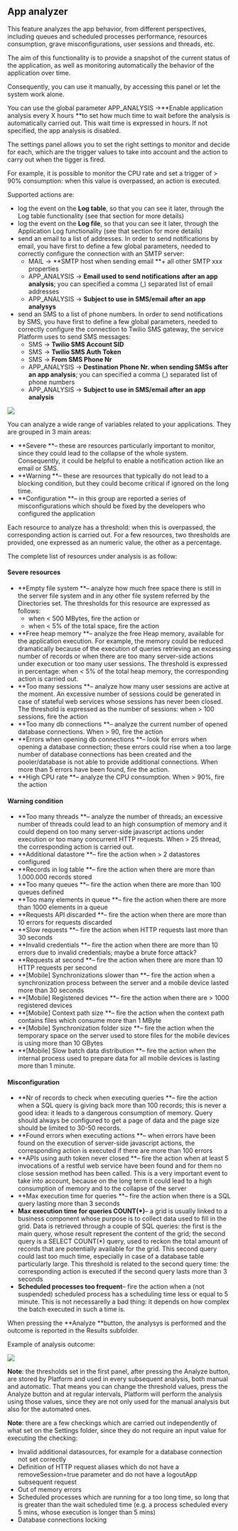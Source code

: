 ## App analyzer

This feature analyzes the app behavior, from different perspectives, including queues and scheduled processes performance, resources consumption, grave misconfigurations, user sessions and threads, etc.

The aim of this functionality is to provide a snapshot of the current status of the application, as well as monitoring automatically the behavior of the application over time.

Consequently, you can use it manually, by accessing this panel or let the system work alone.

You can use the global parameter APP\_ANALYSIS -&gt;**Enable application analysis every X hours **to set how much time to wait before the analysis is automatically carried out. This wait time is expressed in hours. If not specified, the app analysis is disabled.

The settings panel allows you to set the right settings to monitor and decide for each, which are the trigger values to take into account and the action to carry out when the tigger is fired.

For example, it is possible to monitor the CPU rate and set a trigger of &gt; 90% consumption: when this value is overpassed, an action is executed.

Supported actions are:

* log the event on the **Log table**, so that you can see it later, through the Log table functionality \(see that section for more details\)
* log the event on the **Log file**, so that you can see it later, through the Application Log functionality \(see that section for more details\)
* send an email to a list of addresses. In order to send notifications by email, you have first to define a few global parameters, needed to correctly configure the connection with an SMTP server:
  * MAIL -&gt; **SMTP host when sending email **+ all other SMTP xxx properties
  * APP\_ANALYSIS -&gt; **Email used to send notifications after an app analysis**; you can specified a comma \(,\) separated list of email addresses
  * APP\_ANALYSIS -&gt; **Subject to use in SMS/email after an app analysys**
* send an SMS to a list of phone numbers. In order to send notifications by SMS, you have first to define a few global parameters, needed to correctly configure the connection to Twilio SMS gateway, the service Platform uses to send SMS messages:
  * SMS -&gt; **Twilio SMS Account SID**
  * SMS -&gt; **Twilio SMS Auth Token**
  * SMS -&gt; **From SMS Phone Nr**
  * APP\_ANALYSIS -&gt; **Destination Phone Nr. when sending SMSs after an app analysis**; you can specified a comma \(,\) separated list of phone numbers
  * APP\_ANALYSIS -&gt; **Subject to use in SMS/email after an app analysis**



[![](http://4wsplatform.org/wp-content/uploads/2018/01/Schermata-2018-01-22-alle-08.41.46.png)](http://4wsplatform.org/wp-content/uploads/2018/01/Schermata-2018-01-22-alle-08.41.46.png)



You can analyze a wide range of variables related to your applications. They are grouped in 3 main areas:

* **Severe **– these are resources particularly important to monitor, since they could lead to the collapse of the whole system. Consequently, it could be helpful to enable a notification action like an email or SMS.
* **Warning **– these are resources that typically do not lead to a blocking condition, but they could become critical if ignored on the long time.
* **Configuration **– in this group are reported a series of misconfigurations which should be fixed by the developers who configured the application

Each resource to analyze has a threshold: when this is overpassed, the corresponding action is carried out. For a few resources, two thresholds are provided, one expressed as an numeric value, the other as a percentage.

The complete list of resources under analysis is as follow:

#### **Severe resources**

* **Empty file system **– analyze how much free space there is still in the server file system and in any other file system referred by the Directories set. The thresholds for this resource are expressed as follows:
  * when &lt; 500 MBytes, fire the action or
  * when &lt; 5% of the total space, fire the action
* **Free heap memory **– analyze the free Heap memory, available for the application execution. For example, the memory could be reduced dramatically because of the execution of queries retrieving an excessing number of records or when there are too many server-side actions under execution or too many user sessions.
  The threshold is expressed in percentage: when &lt; 5% of the total heap memory, the corresponding action is carried out.
* **Too many sessions **– analyze how many user sessions are active at the moment. An excessive number of sessions could be generated in case of stateful web services whose sessions has never been closed. 
  The threshold is expressed as the number of sessions: when &gt; 100 sessions, fire the action
* **Too many db connections **– analyze the current number of opened database connections. When &gt; 90, fire the action
* **Errors when opening db connections **– look for errors when opening a database connection; these errors could rise when a too large number of database connections has been created and the pooler/database is not able to provide additional connections. When more than 5 errors have been found, fire the action. 
* **High CPU rate **– analyze the CPU consumption. When &gt; 90%, fire the action



#### **Warning condition**

* **Too many threads **– analyze the number of threads; an excessive number of threads could lead to an high consumption of memory and it could depend on too many server-side javascript actions under execution or too many concurrent HTTP requests. When &gt; 25 thread, the corresponding action is carried out.
* **Additional datastore **– fire the action when &gt; 2 datastores configured
* **Records in log table **– fire the action when there are more than 1.000.000 records stored
* **Too many queues **– fire the action when there are more than 100 queues defined
* **Too many elements in queue **– fire the action when there are more than 1000 elements in a queue
* **Requests API discarded **– fire the action when there are more than 10 errors for requests discarded
* **Slow requests **– fire the action when HTTP requests last more than 30 seconds
* **Invalid credentials **– fire the action when there are more than 10 errors due to invalid credentials; maybe a brute force attack?
* **Requests at second **– fire the action when there are more than 10 HTTP requests per second
* **\[Mobile\] Synchronizations slower than **– fire the action when a synchronization process between the server and a mobile device lasted more than 30 seconds
* **\[Mobile\] Registered devices **– fire the action when there are &gt; 1000 registered devices
* **\[Mobile\] Context path size **– fire the action when the context path contains files which consume more than 1 MByte
* **\[Mobile\] Synchronization folder size **– fire the action when the temporary space on the server used to store files for the mobile devices is using more than 10 GBytes
* **\[Mobile\] Slow batch data distribution **– fire the action when the internal process used to prepare data for all mobile devices is lasting more than 1 minute.



#### **Misconfiguration**

* **Nr of records to check when executing queries **– fire the action when a SQL query is giving back more than 100 records; this is never a good idea: it leads to a dangerous consumption of memory. Query should always be configured to get a page of data and the page size should be limited to 30-50 records.
* **Found errors when executing actions **– when errors have been found on the execution of server-side javascript actions, the corresponding action is executed if there are more than 100 errors
* **APIs using auth token never closed **– fire the action when at least 5 invocations of a restful web service have been found and for them no close session method has been called. This is a very important event to take into account, because on the long term it could lead to a high consumption of memory and to the collapse of the server
* **Max execution time for queries **– fire the action when there is a SQL query lasting more than 3 seconds
* **Max execution time for queries COUNT\(\*\)**– a grid is usually linked to a business component whose purpose is to collect data used to fill in the grid. Data is retrieved through a couple of SQL queries: the first is the main query, whose result represent the content of the grid; the second query is a SELECT COUNT\(\*\) query, used to reckon the total amount of records that are potentially available for the grid. This second query could last too much time, especially in case of a database table particularly large. This threshold is related to the second query time: the corresponding action is executed if the second query lasts more than 3 seconds
* **Scheduled processes too frequent**– fire the action when a \(not suspended\) scheduled process has a scheduling time less or equal to 5 minute. This is not necessarelly a bad thing: it depends on how complex the batch executed in such a time is.



When pressing the **Analyze **button, the analysys is performed and the outcome is reported in the Results subfolder.

Example of analysis outcome:

[![](http://4wsplatform.org/wp-content/uploads/2018/01/analize-1024x547.png)](http://4wsplatform.org/wp-content/uploads/2018/01/analize.png)

**Note**: the thresholds set in the first panel, after pressing the Analyze button, are stored by Platform and used in every subsequent analysis, both manual and automatic. That means you can change the threshold values, press the Analyze button and at regular intervals, Platform will perform the analysis using those values, since they are not only used for the manual analysis but also for the automated ones.

**Note**: there are a few checkings which are carried out independently of what set on the Settings folder, since they do not require an input value for executing the checking:

* Invalid additional datasources, for example for a database connection not set correctly
* Definition of HTTP request aliases which do not have a removeSession=true parameter and do not have a logoutApp subsequent request
* Out of memory errors
* Scheduled processes which are running for a too long time, so long that is greater than the wait scheduled time \(e.g. a process scheduled every 5 mins, whose execution is longer than 5 mins\)
* Database connections locking



